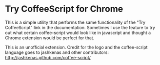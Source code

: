 Try CoffeeScript for Chrome
===========================

This is a simple utility that performs the same functionality of the "Try CoffeeScript" link in the documentation. Sometimes I use the feature to try out what certain coffee-script would look like in javascript and thought a Chrome extension would be perfect for that.

This is an unofficial extension. Credit for the logo and the coffee-script language goes to jashkenas and other contributors: http://jashkenas.github.com/coffee-script/
